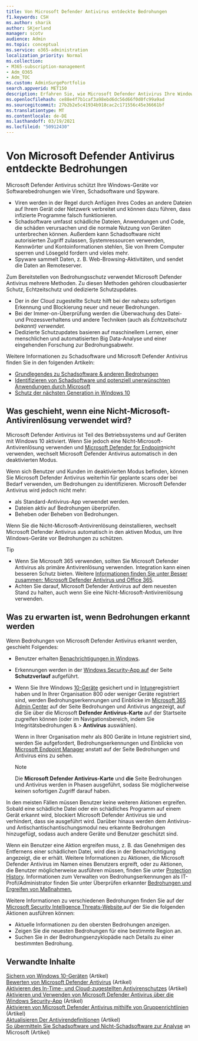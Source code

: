 ```yaml
---
title: Von Microsoft Defender Antivirus entdeckte Bedrohungen
f1.keywords: CSH
ms.author: sharik
author: SKjerland
manager: scotv
audience: Admin
ms.topic: conceptual
ms.service: o365-administration
localization_priority: Normal
ms.collection:
- M365-subscription-management
- Adm_O365
- Adm_TOC
ms.custom: AdminSurgePortfolio
search.appverid: MET150
description: Erfahren Sie, wie Microsoft Defender Antivirus Ihre Windows-Geräte vor Softwarebedrohungen wie Viren, Schadsoftware und Spyware schützt.
ms.openlocfilehash: ce88e4f7b1caf3a98ebd6dc56d66f0d0fc99a9ad
ms.sourcegitcommit: 27b2b2e5c41934b918cac2c171556c45e36661bf
ms.translationtype: MT
ms.contentlocale: de-DE
ms.lasthandoff: 03/19/2021
ms.locfileid: "50912430"
---
```

# <a name="threats-detected-by-microsoft-defender-antivirus"></a>Von Microsoft Defender Antivirus entdeckte Bedrohungen

Microsoft Defender Antivirus schützt Ihre Windows-Geräte vor Softwarebedrohungen wie Viren, Schadsoftware und Spyware.

- Viren werden in der Regel durch Anfügen ihres Codes an andere Dateien auf Ihrem Gerät oder Netzwerk verbreitet und können dazu führen, dass infizierte Programme falsch funktionieren.
- Schadsoftware umfasst schädliche Dateien, Anwendungen und Code, die schäden verursachen und die normale Nutzung von Geräten unterbrechen können. Außerdem kann Schadsoftware nicht autorisierten Zugriff zulassen, Systemressourcen verwenden, Kennwörter und Kontoinformationen stehlen, Sie von Ihrem Computer sperren und Lösegeld fordern und vieles mehr.
- Spyware sammelt Daten, z. B. Web-Browsing-Aktivitäten, und sendet die Daten an Remoteserver.
 
Zum Bereitstellen von Bedrohungsschutz verwendet Microsoft Defender Antivirus mehrere Methoden. Zu diesen Methoden gehören cloudbasierter Schutz, Echtzeitschutz und dedizierte Schutzupdates.

- Der in der Cloud zugestellte Schutz hilft bei der nahezu sofortigen Erkennung und Blockierung neuer und neuer Bedrohungen.
- Bei der Immer-on-Überprüfung werden die Überwachung des Datei- und Prozessverhaltens und andere Techniken (auch als *Echtzeitschutz bekannt) verwendet.*
- Dedizierte Schutzupdates basieren auf maschinellem Lernen, einer menschlichen und automatisierten Big Data-Analyse und einer eingehenden Forschung zur Bedrohungsabwehr. 

Weitere Informationen zu Schadsoftware und Microsoft Defender Antivirus finden Sie in den folgenden Artikeln: 

- [Grundlegendes zu Schadsoftware & anderen Bedrohungen](/windows/security/threat-protection/intelligence/understanding-malware)
- [Identifizieren von Schadsoftware und potenziell unerwünschten Anwendungen durch Microsoft](/windows/security/threat-protection/intelligence/criteria)
- [Schutz der nächsten Generation in Windows 10](/windows/security/threat-protection/microsoft-defender-antivirus/microsoft-defender-antivirus-in-windows-10)

## <a name="what-happens-when-a-non-microsoft-antivirus-solution-is-used"></a>Was geschieht, wenn eine Nicht-Microsoft-Antivirenlösung verwendet wird? 

Microsoft Defender Antivirus ist Teil des Betriebssystems und auf Geräten mit Windows 10 aktiviert. Wenn Sie jedoch eine Nicht-Microsoft-Antivirenlösung verwenden und [Microsoft Defender for Endpoint](/windows/security/threat-protection/microsoft-defender-atp/microsoft-defender-advanced-threat-protection)nicht verwenden, wechselt Microsoft Defender Antivirus automatisch in den deaktivierten Modus.  

Wenn sich Benutzer und Kunden im deaktivierten Modus befinden, können Sie Microsoft Defender Antivirus weiterhin für geplante scans oder bei Bedarf verwenden, um Bedrohungen zu identifizieren. Microsoft Defender Antivirus wird jedoch nicht mehr:

- als Standard-Antivirus-App verwendet werden.
- Dateien aktiv auf Bedrohungen überprüfen.
- Beheben oder Beheben von Bedrohungen.

Wenn Sie die Nicht-Microsoft-Antivirenlösung deinstallieren, wechselt Microsoft Defender Antivirus automatisch in den aktiven Modus, um Ihre Windows-Geräte vor Bedrohungen zu schützen.

> [!TIP]
> - Wenn Sie Microsoft 365 verwenden, sollten Sie Microsoft Defender Antivirus als primäre Antivirenlösung verwenden. Integration kann einen besseren Schutz bieten. Weitere [Informationen finden Sie unter Besser zusammen: Microsoft Defender Antivirus und Office 365](/windows/security/threat-protection/microsoft-defender-antivirus/office-365-microsoft-defender-antivirus).
> - Achten Sie darauf, Microsoft Defender Antivirus auf dem neuesten Stand zu halten, auch wenn Sie eine Nicht-Microsoft-Antivirenlösung verwenden.

## <a name="what-to-expect-when-threats-are-detected"></a>Was zu erwarten ist, wenn Bedrohungen erkannt werden

Wenn Bedrohungen von Microsoft Defender Antivirus erkannt werden, geschieht Folgendes:

- Benutzer erhalten [Benachrichtigungen in Windows](https://support.microsoft.com/windows/8942c744-6198-fe56-4639-34320cf9444e). 
- Erkennungen werden in der [Windows Security-App auf](/windows/security/threat-protection/windows-defender-security-center/windows-defender-security-center) der Seite **Schutzverlauf** aufgeführt.  
- Wenn Sie Ihre Windows [10-Geräte](secure-win-10-pcs.md) gesichert und in [Intune](/mem/intune/enrollment/windows-enrollment-methods)registriert haben und In Ihrer Organisation 800 oder weniger Geräte registriert sind, werden  Bedrohungserkennungen und Einblicke im <a href="https://go.microsoft.com/fwlink/p/?linkid=2024339" target="_blank">Microsoft 365 Admin Center</a> auf der Seite Bedrohungen und Antivirus angezeigt, auf die Sie über die Microsoft **Defender Antivirus-Karte** auf der Startseite zugreifen können (oder im Navigationsbereich, indem Sie Integritätsbedrohungen &   >  **Antivirus** auswählen).

    Wenn in Ihrer Organisation mehr als 800 Geräte in Intune registriert sind, werden Sie aufgefordert, Bedrohungserkennungen und Einblicke von [Microsoft Endpoint Manager](/mem/endpoint-manager-overview) anstatt auf der Seite Bedrohungen und Antivirus eins zu sehen. 
 
    > [!NOTE]
    > Die **Microsoft Defender Antivirus-Karte** und **die** Seite Bedrohungen und Antivirus werden in Phasen ausgeführt, sodass Sie möglicherweise keinen sofortigen Zugriff darauf haben.

In den meisten Fällen müssen Benutzer keine weiteren Aktionen ergreifen. Sobald eine schädliche Datei oder ein schädliches Programm auf einem Gerät erkannt wird, blockiert Microsoft Defender Antivirus sie und verhindert, dass sie ausgeführt wird. Darüber hinaus werden dem Antivirus- und Antischantischantischungsmodul neu erkannte Bedrohungen hinzugefügt, sodass auch andere Geräte und Benutzer geschützt sind.  

Wenn ein Benutzer eine Aktion ergreifen muss, z. B. das Genehmigen des Entfernens einer schädlichen Datei, wird dies in der Benachrichtigung angezeigt, die er erhält. Weitere Informationen zu Aktionen, die Microsoft Defender Antivirus im Namen eines Benutzers ergreift, oder zu Aktionen, die Benutzer möglicherweise ausführen müssen, finden Sie unter [Protection History](https://support.microsoft.com/office/f1e5fd95-09b4-46d1-b8c7-1059a1e09708). Informationen zum Verwalten von Bedrohungserkennungen als IT-Profi/Administrator finden Sie unter Überprüfen erkannter [Bedrohungen und Ergreifen von Maßnahmen.](review-threats-take-action.md)

Weitere Informationen zu verschiedenen Bedrohungen finden Sie auf der <a href="https://www.microsoft.com/wdsi/threats" target="_blank">Microsoft Security Intelligence Threats-Website,</a>auf der Sie die folgenden Aktionen ausführen können: 

- Aktuelle Informationen zu den obersten Bedrohungen anzeigen.
- Zeigen Sie die neuesten Bedrohungen für eine bestimmte Region an.
- Suchen Sie in der Bedrohungsenzyklopädie nach Details zu einer bestimmten Bedrohung.

## <a name="related-content"></a>Verwandte Inhalte

[Sichern von Windows 10-Geräten](secure-windows-10-devices.md) (Artikel)\
[Bewerten von Microsoft Defender Antivirus](/windows/security/threat-protection/microsoft-defender-antivirus/evaluate-microsoft-defender-antivirus) (Artikel)\
[Aktivieren des In-Time- und Cloud-zugestellten Antivirenschutzes](/mem/intune/user-help/turn-on-defender-windows#turn-on-real-time-and-cloud-delivered-protection) (Artikel)\
[Aktivieren und Verwenden von Microsoft Defender Antivirus über die Windows Security-App](/windows/security/threat-protection/microsoft-defender-antivirus/microsoft-defender-security-center-antivirus) (Artikel)\
[Aktivieren von Microsoft Defender Antivirus mithilfe von Gruppenrichtlinien](/mem/intune/user-help/turn-on-defender-windows#turn-on-windows-defender) (Artikel)\
[Aktualisieren Der Antivirendefinitionen](/mem/intune/user-help/turn-on-defender-windows#update-your-antivirus-definitions) (Artikel)\
[So übermitteln Sie Schadsoftware und Nicht-Schadsoftware zur Analyse](../security/office-365-security/submitting-malware-and-non-malware-to-microsoft-for-analysis.md) an Microsoft (Artikel)